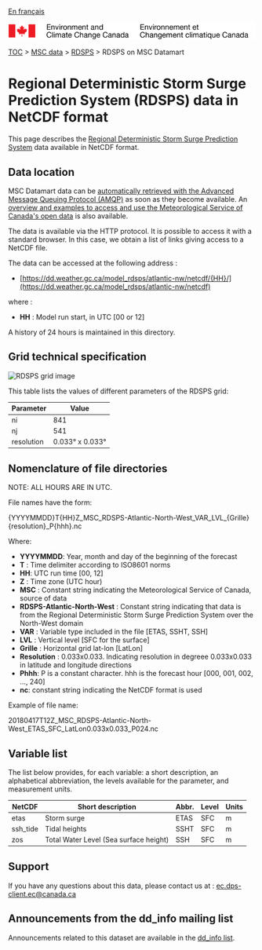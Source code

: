 [En français](readme_rdsps-datamart_fr.md)

![ECCC logo](../../img_eccc-logo.png)

[TOC](../../readme_en.md) > [MSC data](../readme_en.md) > [RDSPS](readme_rdsps_en.md) > RDSPS on MSC Datamart

# Regional Deterministic Storm Surge Prediction System (RDSPS) data in NetCDF format

This page describes the [Regional Deterministic Storm Surge Prediction System](readme_rdsps_en.md) data available in NetCDF format.

## Data location

MSC Datamart data can be [automatically retrieved with the Advanced Message Queuing Protocol (AMQP)](../../msc-datamart/amqp_en.md) as soon as they become available. An [overview and examples to access and use the Meteorological Service of Canada's open data](../../usage/readme_en.md) is also available.

The data is available via the HTTP protocol. It is possible to access it with a standard browser. In this case, we obtain a list of links giving access to a NetCDF file.

The data can be accessed at the following address :

* [https://dd.weather.gc.ca/model_rdsps/atlantic-nw/netcdf/{HH}/](https://dd.weather.gc.ca/model_rdsps/atlantic-nw/netcdf)

where :

* __HH__ : Model run start, in UTC [00 or 12]

A history of 24 hours is maintained in this directory.

## Grid technical specification

![RDSPS grid image](https://collaboration.cmc.ec.gc.ca/cmc/cmos/public_doc/msc-data/nwp_rdsps/grille_rdsps.png)

This table lists the values of different parameters of the RDSPS grid:

| Parameter | Value |
| ------ | ------ |
| ni | 841 |
| nj | 541 |
| resolution | 0.033° x 0.033° |


##    Nomenclature of file directories

NOTE:  ALL HOURS ARE IN UTC.

File names have the form:

{YYYYMMDD}T{HH}Z_MSC_RDSPS-Atlantic-North-West_VAR_LVL_{Grille}{resolution}_P{hhh}.nc 

Where:

* __YYYYMMDD__: Year, month and day of the beginning of the forecast
* __T__ : Time delimiter according to ISO8601 norms
* __HH__: UTC run time [00, 12]
* __Z__ : Time zone (UTC hour)
* __MSC__ : Constant string indicating the Meteorological Service of Canada, source of data
* __RDSPS-Atlantic-North-West__ : Constant string indicating that data is from the Regional Deterministic Storm Surge Prediction System over the North-West domain
* __VAR__ : Variable type included in the file [ETAS, SSHT, SSH]
* __LVL__ : Vertical level [SFC for the surface]
* __Grille__ : Horizontal grid lat-lon [LatLon]
* __Resolution__ : 0.033x0.033. Indicating resolution in degreee 0.033x0.033 in latitude and longitude directions
* __Phhh__: P is a constant character. hhh is the forecast hour [000, 001, 002, ..., 240]
* __nc__: constant string indicating the NetCDF format is used

Example of file name:

20180417T12Z_MSC_RDSPS-Atlantic-North-West_ETAS_SFC_LatLon0.033x0.033_P024.nc

##    Variable list

The list below provides, for each variable: a short description, an alphabetical abbreviation, the levels available for the parameter, and measurement units.

|NetCDF   | Short description|                          Abbr.|  Level|  Units|
|---------|---------------|----------|----------|----------|
|etas     |Storm surge                            |    ETAS|   SFC|    m|
|ssh_tide |Tidal heights                          |    SSHT|   SFC|    m|
|zos      |Total Water Level (Sea surface height) |     SSH|   SFC|    m|

## Support

If you have any questions about this data, please contact us at : [ec.dps-client.ec@canada.ca](mailto:ec.dps-client.ec@canada.ca)

## Announcements from the dd_info mailing list

Announcements related to this dataset are available in the [dd_info list](https://lists.ec.gc.ca/cgi-bin/mailman/listinfo/dd_info).
